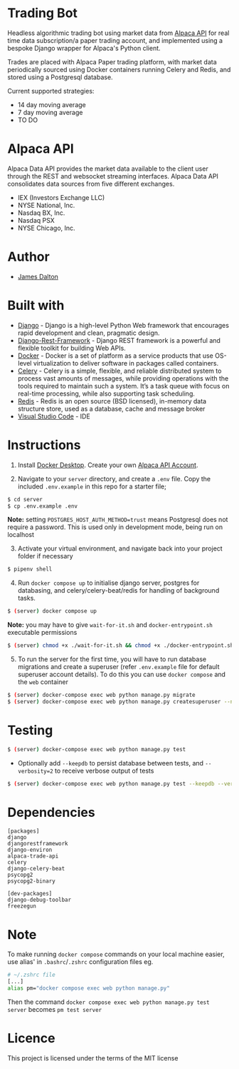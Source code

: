 # **Trading Bot**

Headless algorithmic trading bot using market data from [Alpaca API](https://alpaca.markets/docs/api-documentation/) for real time data subscription/a paper trading account, and implemented using a bespoke Django wrapper for Alpaca's Python client.

Trades are placed with Alpaca Paper trading platform, with market data periodically sourced using Docker containers running Celery and Redis, and stored using a Postgresql database.

Current supported strategies:

- 14 day moving average
- 7 day moving average
- TO DO

# **Alpaca API**

Alpaca Data API provides the market data available to the client user through the REST and websocket streaming interfaces. Alpaca Data API consolidates data sources from five different exchanges.

- IEX (Investors Exchange LLC)
- NYSE National, Inc.
- Nasdaq BX, Inc.
- Nasdaq PSX
- NYSE Chicago, Inc.

# Author

- [James Dalton](https://jamesdalton.io)

# Built with

- [Django](https://nodejs.org/en/) - Django is a high-level Python Web framework that encourages rapid development and clean, pragmatic design.
- [Django-Rest-Framework](https://www.django-rest-framework.org/) - Django REST framework is a powerful and flexible toolkit for building Web APIs.
- [Docker](https://www.docker.com/) - Docker is a set of platform as a service products that use OS-level virtualization to deliver software in packages called containers.
- [Celery](https://docs.celeryproject.org/en/stable/index.html#) - Celery is a simple, flexible, and reliable distributed system to process vast amounts of messages, while providing operations with the tools required to maintain such a system. It’s a task queue with focus on real-time processing, while also supporting task scheduling.
- [Redis](https://redis.io/) - Redis is an open source (BSD licensed), in-memory data structure store, used as a database, cache and message broker
- [Visual Studio Code](https://code.visualstudio.com/) - IDE

# Instructions

1. Install [Docker Desktop](https://www.docker.com/products/docker-desktop). Create your own [Alpaca API Account](https://app.alpaca.markets/signup).

2. Navigate to your `server` directory, and create a `.env` file. Copy the included `.env.example` in this repo for a starter file;

```sh
$ cd server
$ cp .env.example .env
```

**Note:** setting `POSTGRES_HOST_AUTH_METHOD=trust` means Postgresql does not require a password. This is used only in development mode, being run on localhost

3. Activate your virtual environment, and navigate back into your project folder if necessary

```sh
$ pipenv shell
```

4. Run `docker compose up` to initialise django server, postgres for databasing, and celery/celery-beat/redis for handling of background tasks.

```sh
$ (server) docker compose up
```

**Note:** you may have to give `wait-for-it.sh` and `docker-entrypoint.sh` executable permissions

```sh
$ (server) chmod +x ./wait-for-it.sh && chmod +x ./docker-entrypoint.sh
```

5. To run the server for the first time, you will have to run database migrations and create a superuser (refer `.env.example` file for default superuser account details). To do this you can use `docker compose` and the `web` container

```sh
$ (server) docker-compose exec web python manage.py migrate
$ (server) docker-compose exec web python manage.py createsuperuser --no-input
```

# Testing

```sh
$ (server) docker-compose exec web python manage.py test
```

- Optionally add `--keepdb` to persist database between tests, and `--verbosity=2` to receive verbose output of tests

```sh
$ (server) docker-compose exec web python manage.py test --keepdb --verbosity=2
```

# Dependencies

```
[packages]
django
djangorestframework
django-environ
alpaca-trade-api
celery
django-celery-beat
psycopg2
psycopg2-binary

[dev-packages]
django-debug-toolbar
freezegun
```

# Note

To make running `docker compose` commands on your local machine easier, use alias' in `.bashrc`/`.zshrc` configuration files eg.

```sh
# ~/.zshrc file
[...]
alias pm="docker compose exec web python manage.py"
```

Then the command `docker compose exec web python manage.py test server` becomes `pm test server`

# Licence

This project is licensed under the terms of the MIT license
